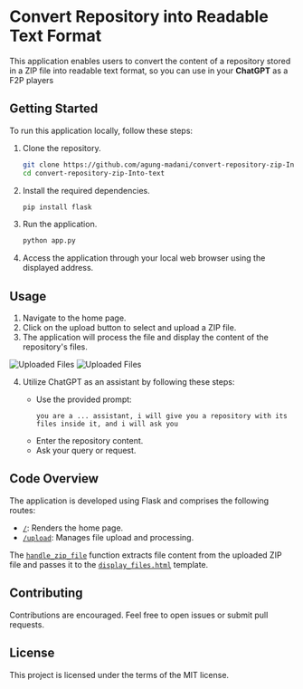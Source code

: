 
# Convert Repository into Readable Text Format

This application enables users to convert the content of a repository stored in a ZIP file into readable text format, so you can use in your **ChatGPT** as a F2P players

## Getting Started

To run this application locally, follow these steps:

1. Clone the repository.
   ```bash
   git clone https://github.com/agung-madani/convert-repository-zip-Into-text.git
   cd convert-repository-zip-Into-text
   ```

2. Install the required dependencies.
   ```bash
   pip install flask
   ```

3. Run the application.
   ```bash
   python app.py
   ```

4. Access the application through your local web browser using the displayed address.

## Usage

1. Navigate to the home page.
2. Click on the upload button to select and upload a ZIP file.
3. The application will process the file and display the content of the repository's files.

![Uploaded Files](https://github.com/agung-madani/convert-repository-zip-Into-text/assets/121701309/f1ccb0a3-fd24-4563-80bf-e08d30dbe9bb)
![Uploaded Files](https://github.com/agung-madani/convert-repository-zip-Into-text/assets/121701309/1e3024ef-76bc-4783-a1c7-5a2b4b09d3bb)

4. Utilize ChatGPT as an assistant by following these steps:

   * Use the provided prompt:
      ```text
      you are a ... assistant, i will give you a repository with its files inside it, and i will ask you
      ```
   * Enter the repository content.
   * Ask your query or request.

## Code Overview

The application is developed using Flask and comprises the following routes:

- [`/`](../../../z:/python/convertRepoIntoText/app.py): Renders the home page.
- [`/upload`](../../../z:/python/convertRepoIntoText/app.py): Manages file upload and processing.

The [`handle_zip_file`](../../../z:/python/convertRepoIntoText/app.py) function extracts file content from the uploaded ZIP file and passes it to the [`display_files.html`](../../../z:/python/convertRepoIntoText/templates/display_files.html) template.

## Contributing

Contributions are encouraged. Feel free to open issues or submit pull requests.

## License

This project is licensed under the terms of the MIT license.
